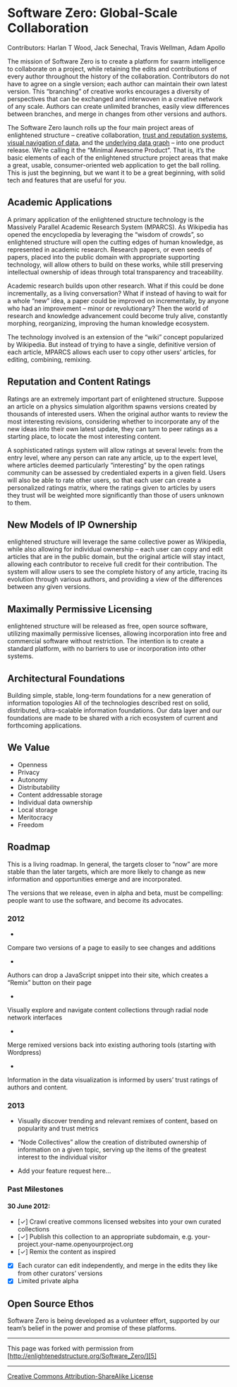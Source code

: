 

# Software Zero: Global-Scale Collaboration

 Contributors: Harlan T Wood, Jack Senechal, Travis Wellman, Adam Apollo 

The mission of Software Zero is to create a platform for swarm intelligence 
to collaborate on a project, while retaining the edits and contributions of 
every author throughout the history of the collaboration. Contributors do not 
have to agree on a single version; each author can maintain their own latest 
version. This “branching” of creative works encourages a diversity of perspectives 
that can be exchanged and interwoven in a creative network of any scale. Authors 
can create unlimited branches, easily view differences between branches, and 
merge in changes from other versions and authors.

The Software Zero launch rolls up the four main project areas of enlightened 
structure – creative collaboration, [trust and reputation systems][2], [visual 
navigation of data][3], and the [underlying data graph][4] – into one product 
release. We’re calling it the “Minimal Awesome Product”. That is, it’s the 
basic elements of each of the enlightened structure project areas that make 
a great, usable, consumer-oriented web application to get the ball rolling. 
This is just the beginning, but we want it to be a great beginning, with solid 
tech and features that are useful for _you_.

## Academic Applications

A primary application of the enlightened structure technology is the Massively 
Parallel Academic Research System (MPARCS). As Wikipedia has opened the encyclopedia 
by leveraging the “wisdom of crowds”, so enlightened structure will open the 
cutting edges of human knowledge, as represented in academic research. Research 
papers, or even seeds of papers, placed into the public domain with appropriate 
supporting technology, will allow others to build on these works, while still 
preserving intellectual ownership of ideas through total transparency and traceability. 

Academic research builds upon other research. What if this could be done incrementally, 
as a living conversation? What if instead of having to wait for a whole “new” 
idea, a paper could be improved on incrementally, by anyone who had an improvement 
– minor or revolutionary? Then the world of research and knowledge advancement 
could become truly alive, constantly morphing, reorganizing, improving the 
human knowledge ecosystem.

The technology involved is an extension of the “wiki” concept popularized by 
Wikipedia. But instead of trying to have a single, definitive version of each 
article, MPARCS allows each user to copy other users’ articles, for editing, 
combining, remixing.

## Reputation and Content Ratings

Ratings are an extremely important part of enlightened structure. Suppose an 
article on a physics simulation algorithm spawns versions created by thousands 
of interested users. When the original author wants to review the most interesting 
revisions, considering whether to incorporate any of the new ideas into their 
own latest update, they can turn to peer ratings as a starting place, to locate 
the most interesting content.

A sophisticated ratings system will allow ratings at several levels: from the 
entry level, where any person can rate any article, up to the expert level, 
where articles deemed particularly “interesting” by the open ratings community 
can be assessed by credentialed experts in a given field. Users will also be 
able to rate other users, so that each user can create a personalized ratings 
matrix, where the ratings given to articles by users they trust will be weighted 
more significantly than those of users unknown to them.

## New Models of IP Ownership

enlightened structure will leverage the same collective power as Wikipedia, 
while also allowing for individual ownership – each user can copy and edit 
articles that are in the public domain, but the original article will stay 
intact, allowing each contributor to receive full credit for their contribution. 
The system will allow users to see the complete history of any article, tracing 
its evolution through various authors, and providing a view of the differences 
between any given versions.

## Maximally Permissive Licensing

enlightened structure will be released as free, open source software, utilizing 
maximally permissive licenses, allowing incorporation into free and commercial 
software without restriction. The intention is to create a standard platform, 
with no barriers to use or incorporation into other systems.

## Architectural Foundations

Building simple, stable, long-term foundations for a new generation of information 
topologies All of the technologies described rest on solid, distributed, ultra-scalable 
information foundations. Our data layer and our foundations are made to be 
shared with a rich ecosystem of current and forthcoming applications.

## We Value

* Openness
* Privacy
* Autonomy
* Distributability
* Content addressable storage
* Individual data ownership
* Local storage
* Meritocracy
* Freedom

## Roadmap

This is a living roadmap. In general, the targets closer to “now” are more 
stable than the later targets, which are more likely to change as new information 
and opportunities emerge and are incorporated.

The versions that we release, even in alpha and beta, must be compelling: people 
want to use the software, and become its advocates.

### 2012

* 

Compare two versions of a page to easily to see changes and additions

* 

Authors can drop a JavaScript snippet into their site, which creates a “Remix” 
button on their page

* 

Visually explore and navigate content collections through radial node network 
interfaces

* 

Merge remixed versions back into existing authoring tools (starting with Wordpress) 

* 

Information in the data visualization is informed by users’ trust ratings of 
authors and content.

### 2013

* Visually discover trending and relevant remixes of content, based on popularity 
and trust metrics

* “Node Collectives” allow the creation of distributed ownership of information 
on a given topic, serving up the items of the greatest interest to the individual 
visitor

* Add your feature request here…

### Past Milestones

#### 30 June 2012:

* [✓] Crawl creative commons licensed websites into your own curated collections
* [✓] Publish this collection to an appropriate subdomain, e.g. your-project.your-name.openyourproject.org
* [✓] Remix the content as inspired
* [x] Each curator can edit independently, and merge in the edits they like from other curators’ versions
* [x] Limited private alpha

## Open Source Ethos

Software Zero is being developed as a volunteer effort, supported by our team’s 
belief in the power and promise of these platforms.

----

This page was forked with permission from [http://enlightenedstructure.org/Software_Zero/][5]

----

[Creative Commons Attribution-ShareAlike License][6]

[1]: http://enlightenedstructure.org/IMG/massively-parallel-academic-research-sys1-300x200-2-185x185.png
[2]: http://enlightenedstructure.org/Trust_Exchange
[3]: http://enlightenedstructure.org/Core_Network
[4]: http://enlightenedstructure.org/BaseParadigm
[5]: http://enlightenedstructure.org/Software_Zero/
[6]: http://creativecommons.org/licenses/by-sa/3.0/